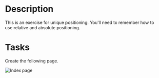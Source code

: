 # Description

This is an exercise for unique positioning. You'll need to remember how to use relative and absolute positioning.

# Tasks

Create the following page.

![Index page](https://github.com/noreading/dci-fbw5/raw/master/exercises/006-unique-positioning/images/index.png)
